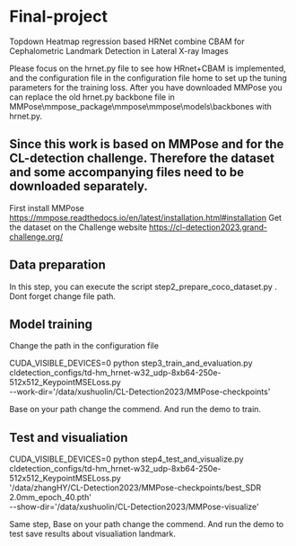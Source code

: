 # Final-project
Topdown Heatmap regression based HRNet combine CBAM for Cephalometric Landmark Detection in Lateral X-ray Images

Please focus on the hrnet.py file to see how HRnet+CBAM is implemented, and the configuration file in the configuration file home to set up the tuning parameters for the training loss.
After you have downloaded MMPose you can replace the old hrnet.py backbone file in MMPose\mmpose_package\mmpose\mmpose\models\backbones with hrnet.py.
## Since this work is based on MMPose and for the CL-detection challenge. Therefore the dataset and some accompanying files need to be downloaded separately.
First install MMPose https://mmpose.readthedocs.io/en/latest/installation.html#installation
Get the dataset on the Challenge website https://cl-detection2023.grand-challenge.org/

## Data preparation
In this step, you can execute the script step2_prepare_coco_dataset.py . Dont forget change file path.

## Model training
Change the path in the configuration file

CUDA_VISIBLE_DEVICES=0 python step3_train_and_evaluation.py \
cldetection_configs/td-hm_hrnet-w32_udp-8xb64-250e-512x512_KeypointMSELoss.py \
--work-dir='/data/xushuolin/CL-Detection2023/MMPose-checkpoints'

Base on your path change the commend. And run the demo to train.

## Test and visualiation

CUDA_VISIBLE_DEVICES=0 python step4_test_and_visualize.py \
cldetection_configs/td-hm_hrnet-w32_udp-8xb64-250e-512x512_KeypointMSELoss.py \
'/data/zhangHY/CL-Detection2023/MMPose-checkpoints/best_SDR 2.0mm_epoch_40.pth' \
--show-dir='/data/xushuolin/CL-Detection2023/MMPose-visualize' 

Same step, Base on your path change the commend. And run the demo to test save results about visualiation landmark.
